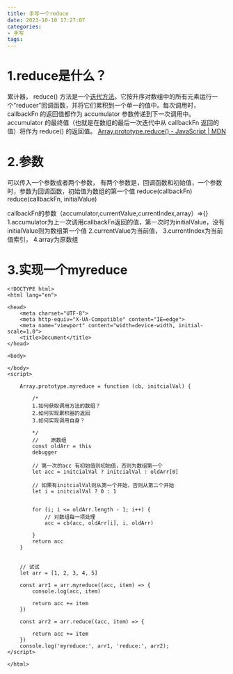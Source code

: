 ```yaml
---
title: 手写一个reduce
date: 2023-10-10 17:27:07
categories: 
- 手写  
tags:
---
```


# 1.reduce是什么？

累计器，
reduce() 方法是一个[迭代方法](https://developer.mozilla.org/zh-CN/docs/Web/JavaScript/Reference/Global_Objects/Array#%E8%BF%AD%E4%BB%A3%E6%96%B9%E6%B3%95)。它按升序对数组中的所有元素运行一个“reducer”回调函数，并将它们累积到一个单一的值中。每次调用时，callbackFn 的返回值都作为 accumulator 参数传递到下一次调用中。accumulator 的最终值（也就是在数组的最后一次迭代中从 callbackFn 返回的值）将作为 reduce() 的返回值。
[Array.prototype.reduce() - JavaScript | MDN](https://developer.mozilla.org/zh-CN/docs/Web/JavaScript/Reference/Global_Objects/Array/reduce)

# 2.参数

可以传入一个参数或者两个参数，
有两个参数是，回调函数和初始值，一个参数时，参数为回调函数，初始值为数组的第一个值
reduce(callbackFn)
reduce(callbackFn, initialValue)

callbackFn的参数（accumulator,currentValue,currentIndex,array）=>{}
1.accumulator为上一次调用callbackFn返回的值，第一次时为initialValue，没有initialValue则为数组第一个值
2.currentValue为当前值，
3.currentIndex为当前值索引，
4.array为原数组

# 3.实现一个myreduce

```tsx
<!DOCTYPE html>
<html lang="en">

<head>
    <meta charset="UTF-8">
    <meta http-equiv="X-UA-Compatible" content="IE=edge">
    <meta name="viewport" content="width=device-width, initial-scale=1.0">
    <title>Document</title>
</head>

<body>

</body>
<script>

    Array.prototype.myreduce = function (cb, initcialVal) {

        /* 
        1.如何获取调用方法的数组？
        2.如何实现累积器的返回
        3.如何实现调用自身？
        
        */
        //    原数组
        const oldArr = this
        debugger

        // 第一次的acc 有初始值则初始值，否则为数组第一个 
        let acc = initcialVal ? initcialVal : oldArr[0]

        // 如果有initcialVal则从第一个开始，否则从第二个开始
        let i = initcialVal ? 0 : 1


        for (i; i <= oldArr.length - 1; i++) {
            // 对数组每一项处理
            acc = cb(acc, oldArr[i], i, oldArr)

        }
        return acc
    }


    // 试试
    let arr = [1, 2, 3, 4, 5]

    const arr1 = arr.myreduce((acc, item) => {
        console.log(acc, item)

        return acc += item
    })

    const arr2 = arr.reduce((acc, item) => {

        return acc += item
    })
    console.log('myreduce:', arr1, 'reduce:', arr2);
</script>

</html>
```